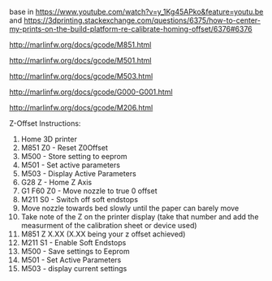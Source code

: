 base in  https://www.youtube.com/watch?v=y_1Kg45APko&feature=youtu.be
and https://3dprinting.stackexchange.com/questions/6375/how-to-center-my-prints-on-the-build-platform-re-calibrate-homing-offset/6376#6376

http://marlinfw.org/docs/gcode/M851.html

http://marlinfw.org/docs/gcode/M501.html

http://marlinfw.org/docs/gcode/M503.html

http://marlinfw.org/docs/gcode/G000-G001.html


http://marlinfw.org/docs/gcode/M206.html

Z-Offset Instructions:

1. Home 3D printer
2. M851 Z0 - Reset Z0Offset
3. M500 - Store setting to eeprom
4. M501 - Set active parameters
5. M503 - Display Active Parameters
6. G28 Z - Home Z Axis
7. G1 F60 Z0 - Move nozzle to true 0 offset
8. M211 S0 - Switch off soft endstops
9. Move nozzle towards bed slowly until the paper can barely move
10. Take note of the Z on the printer display (take that number and add the measurment of the calibration sheet or device used)
11. M851 Z X.XX (X.XX being your z offset achieved)
12. M211 S1 - Enable Soft Endstops
13. M500 - Save settings to Eeprom
14. M501 - Set Active Parameters
15. M503 - display current settings